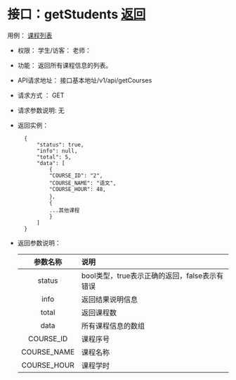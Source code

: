 ﻿<!-- markdownlint-disable MD033-->
<!-- 禁止MD033类型的警告 https://www.npmjs.com/package/markdownlint -->

# 接口：getStudents  [返回](../README.md)
  用例： [课程列表](../UseCase/students.md)

- 权限：
    学生/访客：
    老师：

- 功能：
    返回所有课程信息的列表。

- API请求地址：
   接口基本地址/v1/api/getCourses

- 请求方式 ：
    GET

- 请求参数说明:
    无

- 返回实例：

        {
            "status": true,
            "info": null,
            "total": 5,
            "data": [
                {
                "COURSE_ID": "2",
                "COURSE_NAME": "语文",
                "COURSE_HOUR": 48,
                }，
                {
                ...其他课程
                }
            ]
        }

- 返回参数说明：

  |参数名称|说明|
  |:---------:|:--------------------------------------------------------|
  |status|bool类型，true表示正确的返回，false表示有错误|
  |info|返回结果说明信息|
  |total|返回课程数|
  |data|所有课程信息的数组|
  |COURSE_ID|课程序号|
  |COURSE_NAME|课程名称|
  |COURSE_HOUR|课程学时|
  

